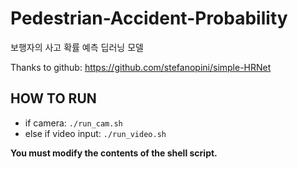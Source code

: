 # Pedestrian-Accident-Probability
보행자의 사고 확률 예측 딥러닝 모델

Thanks to github: https://github.com/stefanopini/simple-HRNet

## HOW TO RUN
* if camera:  `./run_cam.sh`
* else if video input:  `./run_video.sh`  
  
**You must modify the contents of the shell script.**
